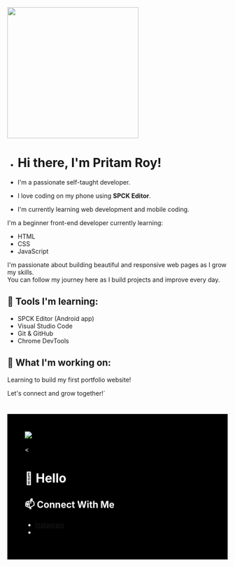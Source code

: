 <div align="left">
  <img height="300" src="https://i.ibb.co/RpdkBC1r/pritam-instagram-banner.png"  />
</div>

###
- # Hi there, I'm Pritam Roy!
  
- I'm a passionate self-taught developer.
- I love coding on my phone using **SPCK Editor**.
- I'm currently learning web development and mobile coding.

 I'm a beginner front-end developer currently learning:
 - HTML
 - CSS
 - JavaScript
 
 I'm passionate about building beautiful and responsive web pages as I grow my skills.  
 You can follow my journey here as I build projects and improve every day.
 
 ## 🔧 Tools I'm learning:
 - SPCK Editor (Android app)
 - Visual Studio Code
 - Git & GitHub
 - Chrome DevTools
 
 ## 🌱 What I'm working on:
 Learning to build my first portfolio website!
 
 Let's connect and grow together!`
###

  <!-- for beauty -->
  <div>&nbsp;</div>

  <!-- profile logo -->
  <div style="background-color:black;color:white;padding:40px">
    <a href="https://www.instagram.com/no_one5181?igsh=MXVubmMybzZremQ3Nw=="><img src="https://img.shields.io/badge/Instagram-Instagram-ee2a7b" /></a>&emsp;
  
  <
#  🙋 Hello
## 📫 Connect With Me
- [Instagram](https://www.instagram.com/no_one5181?igsh=MXVubmMybzZremQ3Nw==)
-
